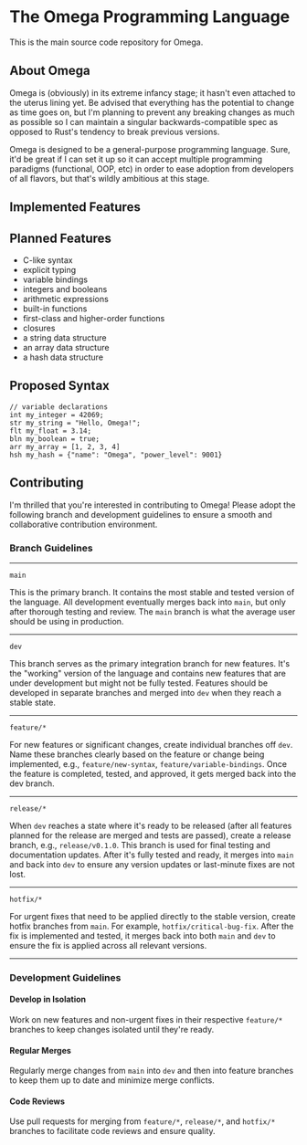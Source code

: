 # The Omega Programming Language

This is the main source code repository for Omega.

## About Omega

Omega is (obviously) in its extreme infancy stage; it hasn't even attached to the uterus lining yet. Be advised that everything has the potential to change as time goes on, but I'm planning to prevent any breaking changes as much as possible so I can maintain a singular backwards-compatible spec as opposed to Rust's tendency to break previous versions.

Omega is designed to be a general-purpose programming language. Sure, it'd be great if I can set it up so it can accept multiple programming paradigms (functional, OOP, etc) in order to ease adoption from developers of all flavors, but that's wildly ambitious at this stage.

## Implemented Features

## Planned Features
- C-like syntax
- explicit typing
- variable bindings
- integers and booleans
- arithmetic expressions
- built-in functions
- first-class and higher-order functions
- closures
- a string data structure
- an array data structure
- a hash data structure

## Proposed Syntax
```omega
// variable declarations
int my_integer = 42069;
str my_string = "Hello, Omega!";
flt my_float = 3.14;
bln my_boolean = true;
arr my_array = [1, 2, 3, 4]
hsh my_hash = {"name": "Omega", "power_level": 9001}
```

## Contributing
I'm thrilled that you're interested in contributing to Omega! Please adopt the following branch and development guidelines to ensure a smooth and collaborative contribution environment.

### Branch Guidelines

***

`main`

This is the primary branch. It contains the most stable and tested version of the language. All development eventually merges back into `main`, but only after thorough testing and review. The `main` branch is what the average user should be using in production.

***

`dev`

This branch serves as the primary integration branch for new features. It's the "working" version of the language and contains new features that are under development but might not be fully tested. Features should be developed in separate branches and merged into `dev` when they reach a stable state.

***

`feature/*`

For new features or significant changes, create individual branches off `dev`. Name these branches clearly based on the feature or change being implemented, e.g., `feature/new-syntax`, `feature/variable-bindings`. Once the feature is completed, tested, and approved, it gets merged back into the dev branch.

***

`release/*`

When `dev` reaches a state where it's ready to be released (after all features planned for the release are merged and tests are passed), create a release branch, e.g., `release/v0.1.0`. This branch is used for final testing and documentation updates. After it's fully tested and ready, it merges into `main` and back into `dev` to ensure any version updates or last-minute fixes are not lost.

***

`hotfix/*`

For urgent fixes that need to be applied directly to the stable version, create hotfix branches from `main`. For example, `hotfix/critical-bug-fix`. After the fix is implemented and tested, it merges back into both `main` and `dev` to ensure the fix is applied across all relevant versions.

***

### Development Guidelines

#### Develop in Isolation

Work on new features and non-urgent fixes in their respective `feature/*` branches to keep changes isolated until they're ready.

#### Regular Merges

Regularly merge changes from `main` into `dev` and then into feature branches to keep them up to date and minimize merge conflicts.

#### Code Reviews

Use pull requests for merging from `feature/*`, `release/*`, and `hotfix/*` branches to facilitate code reviews and ensure quality.
